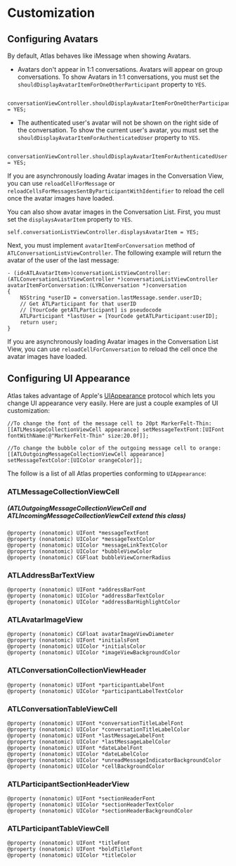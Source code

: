 # Customization

## Configuring Avatars

By default, Atlas behaves like iMessage when showing Avatars.
* Avatars don't appear in 1:1 conversations. Avatars will appear on group conversations. 
To show Avatars in 1:1 conversations, you must set the `shouldDisplayAvatarItemForOneOtherParticipant` property to `YES`. 
```objc
    conversationViewController.shouldDisplayAvatarItemForOneOtherParticipant = YES;
```    
* The authenticated user's avatar will not be shown on the right side of the conversation.
To show the current user's avatar, you must set the `shouldDisplayAvatarItemForAuthenticatedUser` property to `YES`. 
```objc
    conversationViewController.shouldDisplayAvatarItemForAuthenticatedUser = YES;
```    

If you are asynchronously loading Avatar images in the Conversation View, you can use `reloadCellForMessage` or `reloadCellsForMessagesSentByParticipantWithIdentifier` to reload the cell once the avatar images have loaded.

You can also show avatar images in the Conversation List. First, you must set the `displaysAvatarItem` property to `YES`.
```objc
self.conversationListViewController.displaysAvatarItem = YES;
```    
Next, you must implement `avatarItemForConversation` method of `ATLConversationListViewController`. The following example will return the avatar of the user of the last message:
```objc
- (id<ATLAvatarItem>)conversationListViewController:(ATLConversationListViewController *)conversationListViewController avatarItemForConversation:(LYRConversation *)conversation
{
    NSString *userID = conversation.lastMessage.sender.userID;
    // Get ATLParticipant for that userID 
    // [YourCode getATLParticipant] is pseudocode 
    ATLParticipant *lastUser = [YourCode getATLParticipant:userID];
    return user;
}
```

If you are asynchronously loading Avatar images  in the Conversation List View, you can use `reloadCellForConversation` to reload the cell once the avatar images have loaded.

## Configuring UI Appearance

Atlas takes advantage of Apple's [UIAppearance](https://developer.apple.com/library/ios/documentation/UIKit/Reference/UIAppearance_Protocol/) protocol which lets you change UI appearance very easily. Here are just a couple examples of UI customization:

```objc
//To change the font of the message cell to 20pt MarkerFelt-Thin:
[[ATLMessageCollectionViewCell appearance] setMessageTextFont:[UIFont fontWithName:@"MarkerFelt-Thin" size:20.0f]];
```

```objc
//To change the bubble color of the outgoing message cell to orange:
[[ATLOutgoingMessageCollectionViewCell appearance] setMessageTextColor:[UIColor orangeColor]];
```

The follow is a list of all Atlas properties conforming to `UIAppearance`:

### ATLMessageCollectionViewCell
##### (ATLOutgoingMessageCollectionViewCell and ATLIncomingMessageCollectionViewCell extend this class)
```objc
@property (nonatomic) UIFont *messageTextFont
@property (nonatomic) UIColor *messageTextColor
@property (nonatomic) UIColor *messageLinkTextColor
@property (nonatomic) UIColor *bubbleViewColor
@property (nonatomic) CGFloat bubbleViewCornerRadius
```

### ATLAddressBarTextView
```objc
@property (nonatomic) UIFont *addressBarFont
@property (nonatomic) UIColor *addressBarTextColor
@property (nonatomic) UIColor *addressBarHighlightColor
```

### ATLAvatarImageView
```objc
@property (nonatomic) CGFloat avatarImageViewDiameter
@property (nonatomic) UIFont *initialsFont
@property (nonatomic) UIColor *initialsColor
@property (nonatomic) UIColor *imageViewBackgroundColor
```

### ATLConversationCollectionViewHeader
```objc
@property (nonatomic) UIFont *participantLabelFont
@property (nonatomic) UIColor *participantLabelTextColor
```

### ATLConversationTableViewCell
```objc
@property (nonatomic) UIFont *conversationTitleLabelFont
@property (nonatomic) UIColor *conversationTitleLabelColor
@property (nonatomic) UIFont *lastMessageLabelFont
@property (nonatomic) UIColor *lastMessageLabelColor
@property (nonatomic) UIFont *dateLabelFont
@property (nonatomic) UIColor *dateLabelColor
@property (nonatomic) UIColor *unreadMessageIndicatorBackgroundColor
@property (nonatomic) UIColor *cellBackgroundColor
```

### ATLParticipantSectionHeaderView
```objc
@property (nonatomic) UIFont *sectionHeaderFont
@property (nonatomic) UIColor *sectionHeaderTextColor
@property (nonatomic) UIColor *sectionHeaderBackgroundColor
```

### ATLParticipantTableViewCell
```objc
@property (nonatomic) UIFont *titleFont
@property (nonatomic) UIFont *boldTitleFont
@property (nonatomic) UIColor *titleColor
```


